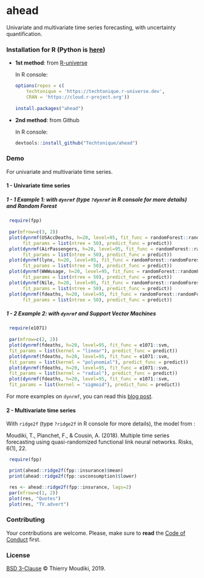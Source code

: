 
# ahead

Univariate and multivariate time series forecasting, with uncertainty quantification.


### Installation for R (Python is [here](https://github.com/Techtonique/ahead_python))

- __1st method__: from [R-universe](https://ropensci.org/r-universe/)

    In R console:
    
    ```R
    options(repos = c(
        techtonique = 'https://techtonique.r-universe.dev',
        CRAN = 'https://cloud.r-project.org'))
        
    install.packages("ahead")
    ```

- __2nd method__: from Github

    In R console:
    
    ```R
    devtools::install_github("Techtonique/ahead")
    ```

### Demo

For univariate and multivariate time series.

#### 1 - Univariate time series 

##### 1 - 1 Example 1: with `dynrmf` (type `?dynrmf` in R console for more details) and Random Forest

```R
 require(fpp)
 
 par(mfrow=c(3, 2))
 plot(dynrmf(USAccDeaths, h=20, level=95, fit_func = randomForest::randomForest,
      fit_params = list(ntree = 50), predict_func = predict))
 plot(dynrmf(AirPassengers, h=20, level=95, fit_func = randomForest::randomForest,
      fit_params = list(ntree = 50), predict_func = predict))
 plot(dynrmf(lynx, h=20, level=95, fit_func = randomForest::randomForest,
      fit_params = list(ntree = 50), predict_func = predict))
 plot(dynrmf(WWWusage, h=20, level=95, fit_func = randomForest::randomForest,
      fit_params = list(ntree = 50), predict_func = predict))
 plot(dynrmf(Nile, h=20, level=95, fit_func = randomForest::randomForest,
      fit_params = list(ntree = 50), predict_func = predict))
 plot(dynrmf(fdeaths, h=20, level=95, fit_func = randomForest::randomForest,
      fit_params = list(ntree = 50), predict_func = predict))
```      


##### 1 - 2 Example 2:  with `dynrmf` and Support Vector Machines

```R
 require(e1071)
 
 par(mfrow=c(2, 2))
 plot(dynrmf(fdeaths, h=20, level=95, fit_func = e1071::svm,
 fit_params = list(kernel = "linear"), predict_func = predict))
 plot(dynrmf(fdeaths, h=20, level=95, fit_func = e1071::svm,
 fit_params = list(kernel = "polynomial"), predict_func = predict))
 plot(dynrmf(fdeaths, h=20, level=95, fit_func = e1071::svm,
 fit_params = list(kernel = "radial"), predict_func = predict))
 plot(dynrmf(fdeaths, h=20, level=95, fit_func = e1071::svm,
 fit_params = list(kernel = "sigmoid"), predict_func = predict))
```

For more examples on `dynrmf`, you can read this  [blog post](https://thierrymoudiki.github.io/blog/2021/12/20/r/forecasting/ahead-more-examples).

#### 2 - Multivariate time series

With `ridge2f` (type `?ridge2f` in R console for more details), the model from : 

 Moudiki, T., Planchet, F., & Cousin, A. (2018).
 Multiple time series forecasting using quasi-randomized
 functional link neural networks. Risks, 6(1), 22.

```R
 require(fpp)

 print(ahead::ridge2f(fpp::insurance)$mean)
 print(ahead::ridge2f(fpp::usconsumption)$lower)

 res <- ahead::ridge2f(fpp::insurance, lags=2)
 par(mfrow=c(1, 2))
 plot(res, "Quotes")
 plot(res, "TV.advert")
```

### Contributing

Your contributions are welcome. Please, make sure to __read__ the [Code of Conduct](CONTRIBUTING.md) first.


### License

[BSD 3-Clause](LICENSE) © Thierry Moudiki, 2019. 

